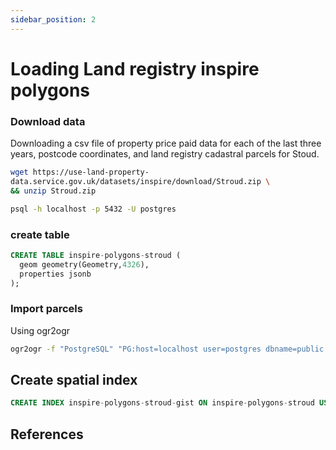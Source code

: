 ```yaml
---
sidebar_position: 2
---
```


# Loading Land registry inspire polygons

### Download data

Downloading a csv file of property price paid data for each of the last three years, postcode coordinates,
and land registry cadastral parcels for Stoud.

``` bash
wget https://use-land-property-
data.service.gov.uk/datasets/inspire/download/Stroud.zip \
&& unzip Stroud.zip
```

``` bash
psql -h localhost -p 5432 -U postgres 
```

### create table
```sql
CREATE TABLE inspire-polygons-stroud (
  geom geometry(Geometry,4326),
  properties jsonb
);
```

### Import parcels
Using ogr2ogr 
``` bash
ogr2ogr -f "PostgreSQL" "PG:host=localhost user=postgres dbname=public password=postgres" *.shp -nln inspire-polygons-stroud
```

## Create spatial index
``` sql
CREATE INDEX inspire-polygons-stroud-gist ON inspire-polygons-stroud USING GIST (geom);
```

## References
